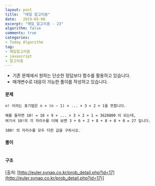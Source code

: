 ```yaml
---
layout: post
title:  "매일 알고리즘"
date:   2019-05-08
excerpt: "매일 알고리즘 - 23"
algorithm: false
comments: true
categories:
- Today Algorithm
tag:
- 매일알고리즘
- javascript
- 알고리즘
---
```


* 기존 문제에서 원하는 단순한 정답보다 함수를 활용하고 있습니다.
* 매개변수로 대응이 가능한 풀이를 작성하고 있습니다.

#### 문제
```
n! 이라는 표기법은 n × (n − 1) × ... × 3 × 2 × 1을 뜻합니다.

예를 들자면 10! = 10 × 9 × ... × 3 × 2 × 1 = 3628800 이 되는데,
여기서 10!의 각 자리수를 더해 보면 3 + 6 + 2 + 8 + 8 + 0 + 0 = 27 입니다.

100! 의 자리수를 모두 더한 값을 구하시오.
```

#### 풀이
```javascript
```

#### 구조
<!-- ![결과 이미지 1]({{ site.url }}/images/algorithm/11/diagram.png) -->

[출처: [http://euler.synap.co.kr/prob_detail.php?id=17](http://euler.synap.co.kr/prob_detail.php?id=17)]
